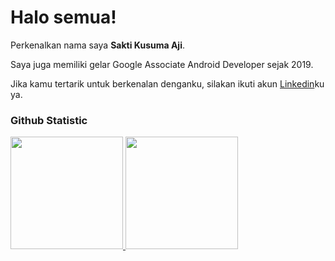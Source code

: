 # Halo semua! 
 
Perkenalkan nama saya **Sakti Kusuma Aji**.<br>
 
Saya juga memiliki gelar Google Associate Android Developer sejak 2019.<br>
 
Jika kamu tertarik untuk berkenalan denganku, silakan ikuti akun [Linkedin](https://www.linkedin.com/in/sakti-kusuma-aji/)ku ya.
 
### Github Statistic
<p align="left">
<a href="https://github.com/saktiworkstation">
  <img height="180em" src="https://github-readme-stats-eight-theta.vercel.app/api?username=saktiworkstation&show_icons=true&theme=algolia&include_all_commits=true&count_private=true"/>
  <img height="180em" src="https://github-readme-stats-eight-theta.vercel.app/api/top-langs/?username=saktiworkstation&layout=compact&layout=compact&theme=algolia"/>
</a>
</p>

<!--
**saktiworkstation/saktiworkstation** is a ✨ _special_ ✨ repository because its `README.md` (this file) appears on your GitHub profile.

Here are some ideas to get you started:

- 🔭 I’m currently working on ...
- 🌱 I’m currently learning ...
- 👯 I’m looking to collaborate on ...
- 🤔 I’m looking for help with ...
- 💬 Ask me about ...
- 📫 How to reach me: ...
- 😄 Pronouns: ...
- ⚡ Fun fact: ...
-->
